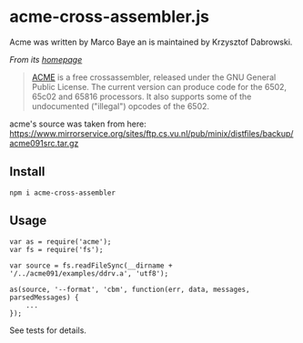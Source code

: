 # acme-cross-assembler.js

Acme was written by Marco Baye an is maintained by Krzysztof Dabrowski.

_From its [homepage](https://web.archive.org/web/20150520143433/https://www.esw-heim.tu-clausthal.de/~marco/smorbrod/acme/)_

> [ACME](https://web.archive.org/web/20150520143433/https://www.esw-heim.tu-clausthal.de/~marco/smorbrod/acme/) is a free crossassembler, released under the GNU General Public License. The current version can produce code for the 6502, 65c02 and 65816 processors. It also supports some of the undocumented ("illegal") opcodes of the 6502.

acme's source was taken from here:
https://www.mirrorservice.org/sites/ftp.cs.vu.nl/pub/minix/distfiles/backup/acme091src.tar.gz

## Install

    npm i acme-cross-assembler

## Usage

    var as = require('acme');
    var fs = require('fs');

    var source = fs.readFileSync(__dirname + '/../acme091/examples/ddrv.a', 'utf8');

    as(source, '--format', 'cbm', function(err, data, messages, parsedMessages) {
        ...
    });

See tests for details.
